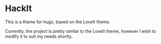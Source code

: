 # HackIt

This is a theme for hugo, based on the LoveIt theme.

Currently, the project is pretty similar to the LoveIt theme, however I wish to modify it to suit my needs shortly.

